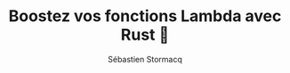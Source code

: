 ---
title: "Boostez vos fonctions Lambda avec Rust 🦀"
description: "Dans cet épisode, nous explorons l'utilisation du langage Rust pour développer des fonctions AWS Lambda avec notre invité Jérémy, AWS Hero. Découvrez pourquoi Rust est un excellent choix pour vos applications serverless : performances exceptionnelles avec des temps d'exécution jusqu'à 70 fois plus rapides que Python, sécurité renforcée grâce au système de typage strict, et facilité de maintenance sur le long terme. Jérémy partage son expérience concrète après 2 ans d'utilisation en production, avec des conseils pratiques pour démarrer et des benchmarks détaillés. Un épisode incontournable pour les développeurs souhaitant optimiser leurs applications serverless !"
episode: 311
duration: "00:45:41"
size: 52694187
file: "311.mp3"
social-background: "311.png"
category: "podcasts"
guests:
- name: "Jérémie Rodon"
  link: https://www.linkedin.com/in/jérémie-rodon-b6656290/
  title: "AWS Hero"
publication: "2025-07-18 04:00:00 +0100"
author: "Sébastien Stormacq"
links:
- text: "Développez vos fonctions lambda en Rust"
  link: https://docs.aws.amazon.com/lambda/latest/dg/lambda-rust.html
- text: "L'implémentation du Lambda Runtime API en Rust"
  link: https://github.com/awslabs/aws-lambda-rust-runtime
- text: "Le GitHub de Jérémie"
  link: https://github.com/JeremieRodon
- text: "Behind the scenes of the AWS SDKs development (episode du podcast AWS en anglais)"
  link: https://developers.podcast.go-aws.com/web/episodes/160/index.html
- text: "Les techniques avancées IAM (épisode 008 du podcast avec Jérémie du 3/10/2019)"
  link: https://francais.podcast.go-aws.com/web/episodes/008/index.html
- text: "Les clés souveraines (épisode 071 du podcast avec Jérémie du 24/09/2021"
  link: https://francais.podcast.go-aws.com/web/episodes/071/index.html
- text: "re:Invent 2024 re:Cap, part 3 (épisode 265 du podcast avec Jérémie du 5/12/2024)"
  link: https://francais.podcast.go-aws.com/web/episodes/265/index.html
---
